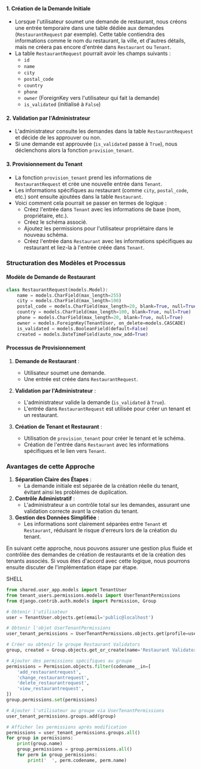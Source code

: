 
#### 1. **Création de la Demande Initiale**

- Lorsque l'utilisateur soumet une demande de restaurant, nous créons une entrée temporaire dans une table dédiée aux demandes (`RestaurantRequest` par exemple). Cette table contiendra des informations comme le nom du restaurant, la ville, et d'autres détails, mais ne créera pas encore d'entrée dans `Restaurant` ou `Tenant`.
- La table `RestaurantRequest` pourrait avoir les champs suivants :
    - `id`
    - `name`
    - `city`
    - `postal_code`
    - `country`
    - `phone`
    - `owner` (ForeignKey vers l'utilisateur qui fait la demande)
    - `is_validated` (initialisé à `False`)

#### 2. **Validation par l'Administrateur**

- L'administrateur consulte les demandes dans la table `RestaurantRequest` et décide de les approuver ou non.
- Si une demande est approuvée (`is_validated` passe à `True`), nous déclenchons alors la fonction `provision_tenant`.

#### 3. **Provisionnement du Tenant**

- La fonction `provision_tenant` prend les informations de `RestaurantRequest` et crée une nouvelle entrée dans `Tenant`.
- Les informations spécifiques au restaurant (comme `city`, `postal_code`, etc.) sont ensuite ajoutées dans la table `Restaurant`.
- Voici comment cela pourrait se passer en termes de logique :
    - Créez l'entrée dans `Tenant` avec les informations de base (nom, propriétaire, etc.).
    - Créez le schéma associé.
    - Ajoutez les permissions pour l'utilisateur propriétaire dans le nouveau schéma.
    - Créez l'entrée dans `Restaurant` avec les informations spécifiques au restaurant et liez-la à l'entrée créée dans `Tenant`.

### Structuration des Modèles et Processus

#### **Modèle de Demande de Restaurant**

```python
class RestaurantRequest(models.Model):
    name = models.CharField(max_length=255)
    city = models.CharField(max_length=100)
    postal_code = models.CharField(max_length=20, blank=True, null=True)
    country = models.CharField(max_length=100, blank=True, null=True)
    phone = models.CharField(max_length=20, blank=True, null=True)
    owner = models.ForeignKey(TenantUser, on_delete=models.CASCADE)
    is_validated = models.BooleanField(default=False)
    created = models.DateTimeField(auto_now_add=True)

```

#### **Processus de Provisionnement**

1. **Demande de Restaurant** :
    
    - Utilisateur soumet une demande.
    - Une entrée est créée dans `RestaurantRequest`.
2. **Validation par l'Administrateur** :
    
    - L'administrateur valide la demande (`is_validated` à `True`).
    - L'entrée dans `RestaurantRequest` est utilisée pour créer un tenant et un restaurant.
3. **Création de Tenant et Restaurant** :
    
    - Utilisation de `provision_tenant` pour créer le tenant et le schéma.
    - Création de l'entrée dans `Restaurant` avec les informations spécifiques et le lien vers `Tenant`.

### Avantages de cette Approche

1. **Séparation Claire des Étapes** :
    - La demande initiale est séparée de la création réelle du tenant, évitant ainsi les problèmes de duplication.
2. **Contrôle Administratif** :
    - L'administrateur a un contrôle total sur les demandes, assurant une validation correcte avant la création du tenant.
3. **Gestion des Données Simplifiée** :
    - Les informations sont clairement séparées entre `Tenant` et `Restaurant`, réduisant le risque d'erreurs lors de la création du tenant.

En suivant cette approche, nous pouvons assurer une gestion plus fluide et contrôlée des demandes de création de restaurants et de la création des tenants associés. Si vous êtes d'accord avec cette logique, nous pourrons ensuite discuter de l'implémentation étape par étape.

SHELL
```python
from shared.user_app.models import TenantUser
from tenant_users.permissions.models import UserTenantPermissions
from django.contrib.auth.models import Permission, Group

# Obtenir l'utilisateur
user = TenantUser.objects.get(email='public@localhost')

# Obtenir l'objet UserTenantPermissions
user_tenant_permissions = UserTenantPermissions.objects.get(profile=user)

# Créer ou obtenir le groupe Restaurant Validators
group, created = Group.objects.get_or_create(name='Restaurant Validators')

# Ajouter des permissions spécifiques au groupe
permissions = Permission.objects.filter(codename__in=[
    'add_restaurantrequest',
    'change_restaurantrequest',
    'delete_restaurantrequest',
    'view_restaurantrequest',
])
group.permissions.set(permissions)

# Ajouter l'utilisateur au groupe via UserTenantPermissions
user_tenant_permissions.groups.add(group)

# Afficher les permissions après modification
permissions = user_tenant_permissions.groups.all()
for group in permissions:
    print(group.name)
    group_permissions = group.permissions.all()
    for perm in group_permissions:
        print('  ', perm.codename, perm.name)
```